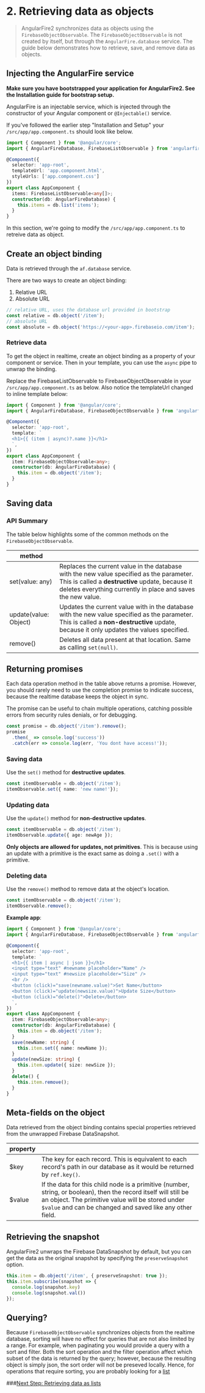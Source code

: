 # 2. Retrieving data as objects

> AngularFire2 synchronizes data as objects using the `FirebaseObjectObservable`. 
The `FirebaseObjectObservable` is not created by itself, but through the `AngularFire.database` service. 
The guide below demonstrates how to retrieve, save, and remove data as objects.

## Injecting the AngularFire service

**Make sure you have bootstrapped your application for AngularFire2. See the Installation guide for bootstrap setup.**

AngularFire is an injectable service, which is injected through the constructor of your Angular component or `@Injectable()` service.

If you've followed the earlier step "Installation and Setup"  your `/src/app/app.component.ts` should look like below. 

```ts
import { Component } from '@angular/core';
import { AngularFireDatabase, FirebaseListObservable } from 'angularfire2/database';

@Component({
  selector: 'app-root',
  templateUrl: 'app.component.html',
  styleUrls: ['app.component.css']
})
export class AppComponent {
  items: FirebaseListObservable<any[]>;
  constructor(db: AngularFireDatabase) {
    this.items = db.list('items');
  }
}
```

In this section, we're going to modify the `/src/app/app.component.ts`  to retreive data as object.

## Create an object binding

Data is retrieved through the `af.database` service.

There are two ways to create an object binding:

1. Relative URL
1. Absolute URL

```ts
// relative URL, uses the database url provided in bootstrap
const relative = db.object('/item');
// absolute URL
const absolute = db.object('https://<your-app>.firebaseio.com/item');
```

### Retrieve data

To get the object in realtime, create an object binding as a property of your component or service.
Then in your template, you can use the `async` pipe to unwrap the binding.

Replace the FirebaseListObservable to FirebaseObjectObservable in your `/src/app/app.component.ts` as below.
Also notice the templateUrl changed to inline template below:

```ts
import { Component } from '@angular/core';
import { AngularFireDatabase, FirebaseObjectObservable } from 'angularfire2/database';

@Component({
  selector: 'app-root',
  template: `
  <h1>{{ (item | async)?.name }}</h1>
  `,
})
export class AppComponent {
  item: FirebaseObjectObservable<any>;
  constructor(db: AngularFireDatabase) {
    this.item = db.object('/item');
  }
}
```

## Saving data

### API Summary

The table below highlights some of the common methods on the `FirebaseObjectObservable`.

| method   |                    | 
| ---------|--------------------| 
| set(value: any)      | Replaces the current value in the database with the new value specified as the parameter. This is called a **destructive** update, because it deletes everything currently in place and saves the new value. | 
| update(value: Object)   | Updates the current value with in the database with the new value specified as the parameter. This is called a **non-destructive** update, because it only updates the values specified. |
| remove()   | Deletes all data present at that location. Same as calling `set(null)`. |

## Returning promises
Each data operation method in the table above returns a promise. However,
you should rarely need to use the completion promise to indicate success, 
because the realtime database keeps the object in sync. 

The promise can be useful to chain multiple operations, catching possible errors
from security rules denials, or for debugging.

```ts
const promise = db.object('/item').remove();
promise
  .then(_ => console.log('success'))
  .catch(err => console.log(err, 'You dont have access!'));
```

### Saving data

Use the `set()` method for **destructive updates**.

```ts
const itemObservable = db.object('/item');
itemObservable.set({ name: 'new name!'});
```

### Updating data

Use the `update()` method for **non-destructive updates**.

```ts
const itemObservable = db.object('/item');
itemObservable.update({ age: newAge });
```

**Only objects are allowed for updates, not primitives**. This is because
using an update with a primitive is the exact same as doing a `.set()` with a primitive.

### Deleting data
Use the `remove()` method to remove data at the object's location.

```ts
const itemObservable = db.object('/item');
itemObservable.remove();
```

**Example app**: 

```ts
import { Component } from '@angular/core';
import { AngularFireDatabase, FirebaseObjectObservable } from 'angularfire2/database';

@Component({
  selector: 'app-root',
  template: `
  <h1>{{ item | async | json }}</h1>
  <input type="text" #newname placeholder="Name" />
  <input type="text" #newsize placeholder="Size" />
  <br />
  <button (click)="save(newname.value)">Set Name</button>
  <button (click)="update(newsize.value)">Update Size</button>
  <button (click)="delete()">Delete</button>
  `,
})
export class AppComponent {
  item: FirebaseObjectObservable<any>;
  constructor(db: AngularFireDatabase) {
    this.item = db.object('/item');
  }
  save(newName: string) {
    this.item.set({ name: newName });
  }
  update(newSize: string) {
    this.item.update({ size: newSize });
  }
  delete() {
    this.item.remove();
  }
}
```

## Meta-fields on the object
Data retrieved from the object binding contains special properties retrieved from the unwrapped Firebase DataSnapshot.

| property |                    | 
| ---------|--------------------| 
| $key     | The key for each record. This is equivalent to each record's path in our database as it would be returned by `ref.key()`.|
| $value   | If the data for this child node is a primitive (number, string, or boolean), then the record itself will still be an object. The primitive value will be stored under `$value` and can be changed and saved like any other field.|


## Retrieving the snapshot
AngularFire2 unwraps the Firebase DataSnapshot by default, but you can get the data as the original snapshot by specifying the `preserveSnapshot` option. 

```ts
this.item = db.object('/item', { preserveSnapshot: true });
this.item.subscribe(snapshot => {
  console.log(snapshot.key)
  console.log(snapshot.val())
});
```

## Querying?

Because `FirebaseObjectObservable` synchronizes objects from the realtime database, sorting will have no effect for queries that are not also limited by a range. For example, when paginating you would provide a query with a sort and filter. Both the sort operation and the filter operation affect which subset of the data is returned by the query; however, because the resulting object is simply json, the sort order will not be preseved locally. Hence, for operations that require sorting, you are probably looking for a [list](3-retrieving-data-as-lists.md)

###[Next Step: Retrieving data as lists](3-retrieving-data-as-lists.md)

